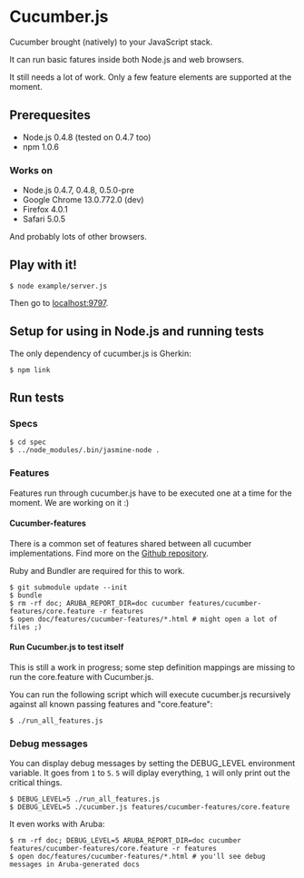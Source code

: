 # Cucumber.js

Cucumber brought (natively) to your JavaScript stack.

It can run basic fatures inside both Node.js and web browsers.

It still needs a lot of work. Only a few feature elements are supported at the moment.

## Prerequesites

* Node.js 0.4.8 (tested on 0.4.7 too)
* npm 1.0.6

### Works on

* Node.js 0.4.7, 0.4.8, 0.5.0-pre
* Google Chrome 13.0.772.0 (dev)
* Firefox 4.0.1
* Safari 5.0.5

And probably lots of other browsers.

## Play with it!

    $ node example/server.js

Then go to [localhost:9797](http://localhost:9797/).

## Setup for using in Node.js and running tests

The only dependency of cucumber.js is Gherkin:

    $ npm link

## Run tests

### Specs

    $ cd spec
    $ ../node_modules/.bin/jasmine-node .

### Features

Features run through cucumber.js have to be executed one at a time for the moment. We are working on it :)

#### Cucumber-features

There is a common set of features shared between all cucumber implementations. Find more on the [Github repository](http://github.com/cucumber/cucumber-features).

Ruby and Bundler are required for this to work.

    $ git submodule update --init
    $ bundle
    $ rm -rf doc; ARUBA_REPORT_DIR=doc cucumber features/cucumber-features/core.feature -r features
    $ open doc/features/cucumber-features/*.html # might open a lot of files ;)

#### Run Cucumber.js to test itself

This is still a work in progress; some step definition mappings are missing to run the core.feature with Cucumber.js.

You can run the following script which will execute cucumber.js recursively against all known passing features and "core.feature":

    $ ./run_all_features.js

### Debug messages

You can display debug messages by setting the DEBUG_LEVEL environment variable. It goes from `1` to `5`. `5` will diplay everything, `1` will only print out the critical things.

    $ DEBUG_LEVEL=5 ./run_all_features.js
    $ DEBUG_LEVEL=5 ./cucumber.js features/cucumber-features/core.feature

It even works with Aruba:

    $ rm -rf doc; DEBUG_LEVEL=5 ARUBA_REPORT_DIR=doc cucumber features/cucumber-features/core.feature -r features
    $ open doc/features/cucumber-features/*.html # you'll see debug messages in Aruba-generated docs
